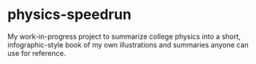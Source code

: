 # physics-speedrun
My work-in-progress project to summarize college physics into a short, infographic-style book of my own illustrations and summaries anyone can use for reference.
